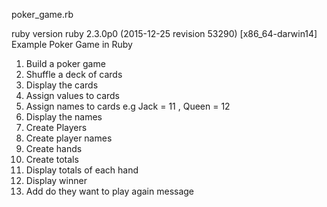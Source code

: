 poker_game.rb

ruby version ruby 2.3.0p0 (2015-12-25 revision 53290) [x86_64-darwin14]
Example Poker Game in Ruby

1. Build a poker game
2. Shuffle a deck of cards
3. Display the cards
4. Assign values to cards
5. Assign names to cards  e.g Jack = 11 , Queen = 12
6. Display the names
7. Create Players
8. Create player names
9. Create hands
10. Create totals
11. Display totals of each hand
12. Display winner
13. Add do they want to play again message

